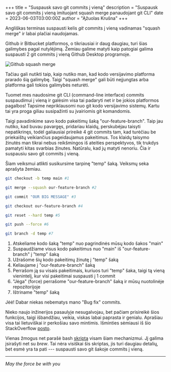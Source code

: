 +++
title = "Suspausk savo git commits į vieną"
description = "Suspausk savo git commits į vieną imituojant squash merge panaudojant git CLI"
date = 2023-06-03T03:00:00Z
author = "Ąžuolas Krušna"
+++

Angliškas terminas suspausti kelis _git_ commits į vieną vadinamas "squash merge" ir labai plačiai naudojamas.

Github ir Bitbucket platformos, o tikriausiai ir daug daugiau, turi šias galimybes pagal nutylėjimą. Žemiau galime matyti kaip patogiai galima suspausti 2 git commits į vieną Github Desktop programoje.

![Github squash merge](../github_squash_merge.png)

Tačiau gali nutikti taip, kaip nutiko man, kad kodo versijavimo platforma prarado šią galimybę. Taigi "squash merge" gali būti neįjungtas arba platforma gali tokios galimybės neturėti.

Tuomet mes naudosime git CLI (command-line interface) commits suspaudimui į vieną ir galėsim visa tai padaryti net ir be jokios platformos pagalbos! Tapsime nepriklausomi nuo git kodo versijavimo sistemų. Kartu tai yra proga giliau susipažinti su įvairiomis git komandomis.

Taigi pavadinkime savo kodo pakeitimų šaką "our-feature-branch". Taip jau nutiko, kad buvau pavargęs, pridariau klaidų, perskubėjau taisyti nepatikrinęs, todėl galiausiai prireikė 4 git commits tam, kad turėčiau be priekaištų veikiančius pageidaujamus pakeitimus. Tos klaidų taisymo žinutės man tikrai nebus reikšmingos iš ateities perspektyvos, tik trukdys pamatyti kitas svarbias žinutes. Natūralu, kad jų matyti nenoriu. Čia ir suspausiu savo git commits į vieną.

Šiam veiksmui atlikti susikursime tarpinę "temp" šaką. Veiksmų seka aprašyta žemiau. 
```zsh
git checkout -b temp main #1

git merge --squash our-feature-branch #2

git commit "OUR BIG MESSAGE" #3

git checkout our-feature-branch #4

git reset --hard temp #5

git push --force #6

git branch -d temp #7
```

1. Atskeliame kodo šaką "temp" nuo pagrindinės mūsų kodo šakos "main"
2. Suspaudžiame visus kodo pakeitimus nuo "main" iš "our-feature-branch" į "temp" šaką
3. Užrašome šių kodo pakeitimų žinutę į "temp" šaką
4. Keliaujame į "our-feature-branch" šaką
5. Perrašom ją su visais pakeitimais, kuriuos turi "temp" šaka, taigi tą vieną vienintelį, kur visi pakeitimai suspausti į 1 commit
6. "Jėga" (force) perrašome "our-feature-branch" šaką ir mūsų nuotolinėje repozitorijoje
7. Ištriname "temp" šaką

Jėė! Dabar niekas nebematys mano "Bug fix" commits.

Nieko naujo inžinerijos pasaulyje nesugalvojau, bet pačiam prisireikė šios funkcijos, taigi išbandžiau, veikia, viskas labai paprasta ir genialu. Aprašiau visa tai lietuviškai ir perkošiau savo mintimis. Išminties sėmiausi iš šio StackOverflow [posto](https://stackoverflow.com/a/69827502/7714279).

Vienas žmogus net parašė bash [skriptą](https://github.com/sheerun/git-squash) visam šiam mechanizmui. Jį galima įsirašyti net su _brew_. Tai nėra visiškai šis skriptas, jis turi daugiau detalių, bet esmė yra ta pati --- suspausti savo git šakoje commits į vieną.

***

_May the force be with you_
